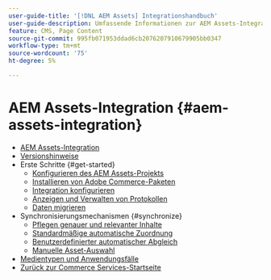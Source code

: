 ```yaml
---
user-guide-title: '[!DNL AEM Assets] Integrationshandbuch'
user-guide-description: Umfassende Informationen zur AEM Assets-Integration für Adobe Commerce- und Magento Open Source-Administratoren und E-Commerce-Marketing-Experten.
feature: CMS, Page Content
source-git-commit: 995fb071953ddad6cb2076207910679905bb0347
workflow-type: tm+mt
source-wordcount: '75'
ht-degree: 5%

---
```



# AEM Assets-Integration {#aem-assets-integration}

- [AEM Assets-Integration](overview.md)
- [Versionshinweise](release-notes.md)
- Erste Schritte {#get-started}
   - [Konfigurieren des AEM Assets-Projekts](get-started/configure-aem.md)
   - [Installieren von Adobe Commerce-Paketen](get-started/configure-commerce.md)
   - [Integration konfigurieren](get-started/setup-synchronization.md)
   - [Anzeigen und Verwalten von Protokollen](get-started/logs.md)
   - [Daten migrieren](get-started/migrate-data.md)
- Synchronisierungsmechanismen {#synchronize}
   - [Pflegen genauer und relevanter Inhalte](synchronize/commerce-content.md)
   - [Standardmäßige automatische Zuordnung](synchronize/default-match.md)
   - [Benutzerdefinierter automatischer Abgleich](synchronize/custom-match.md)
   - [Manuelle Asset-Auswahl](synchronize/asset-selector-integration.md)
- [Medientypen und Anwendungsfälle](manage-assets.md)
- [Zurück zur Commerce Services-Startseite](https://experienceleague.adobe.com/de/docs/commerce/user-guides/home)
